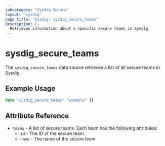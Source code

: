 ```yaml
---
subcategory: "Sysdig Secure"
layout: "sysdig"
page_title: "Sysdig: sysdig_secure_teams"
description: |-
  Retrieves information about a specific secure teams in Sysdig
---
```


# sysdig_secure_teams

The `sysdig_secure_teams` data source retrieves a list of all secure teams in Sysdig.

## Example Usage

```terraform
data "sysdig_secure_teams" "example" {}
```

## Attribute Reference

- `teams` - A list of secure teams. Each team has the following attributes:
  - `id` - The ID of the secure team.
  - `name` - The name of the secure team.
